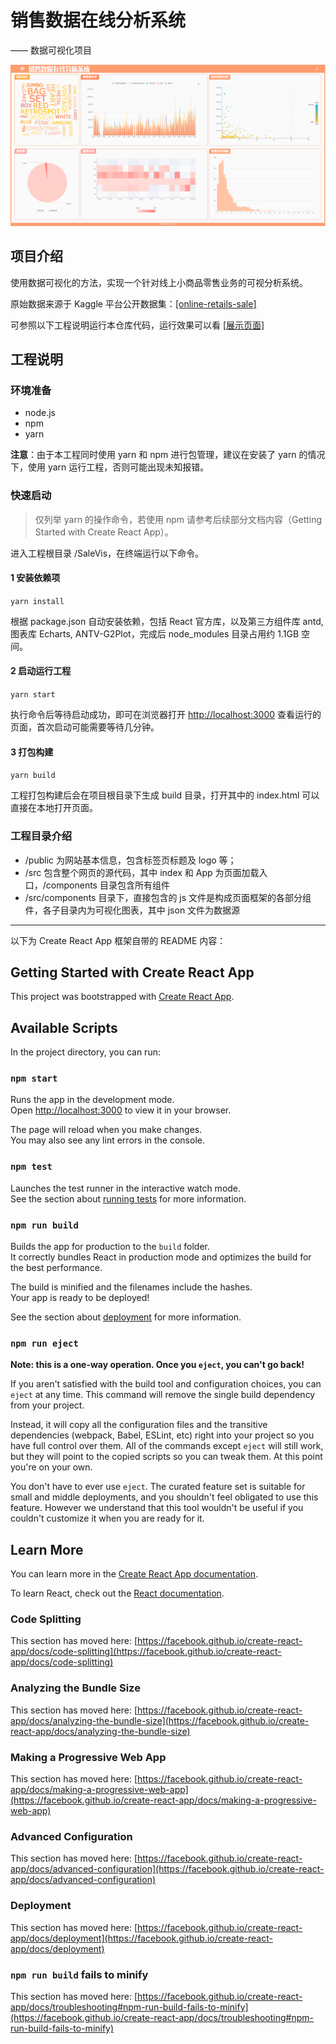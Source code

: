 # 销售数据在线分析系统

—— 数据可视化项目

![preview](./public/favicon/preview.png)

## 项目介绍

使用数据可视化的方法，实现一个针对线上小商品零售业务的可视分析系统。

原始数据来源于 Kaggle 平台公开数据集：[\[online-retails-sale\]](https://www.kaggle.com/datasets/rohitmahulkar/online-retails-sale-dataset)

可参照以下工程说明运行本仓库代码，运行效果可以看 [\[展示页面\]](http://salevis.yujiezju.run)

## 工程说明

### 环境准备

- node.js
- npm
- yarn

**注意**：由于本工程同时使用 yarn 和 npm 进行包管理，建议在安装了 yarn 的情况下，使用 yarn 运行工程，否则可能出现未知报错。

### 快速启动

> 仅列举 yarn 的操作命令，若使用 npm 请参考后续部分文档内容（Getting Started with Create React App）。

进入工程根目录 /SaleVis，在终端运行以下命令。

#### 1 安装依赖项
`yarn install`

根据 package.json 自动安装依赖，包括 React 官方库，以及第三方组件库 antd, 图表库 Echarts, ANTV-G2Plot，完成后 node_modules 目录占用约 1.1GB 空间。

#### 2 启动运行工程
`yarn start`

执行命令后等待启动成功，即可在浏览器打开 [http://localhost:3000](http://localhost:3000) 查看运行的页面，首次启动可能需要等待几分钟。

#### 3 打包构建
`yarn build`

工程打包构建后会在项目根目录下生成 build 目录，打开其中的 index.html 可以直接在本地打开页面。

### 工程目录介绍

- /public 为网站基本信息，包含标签页标题及 logo 等；
- /src 包含整个网页的源代码，其中 index 和 App 为页面加载入口，/components 目录包含所有组件
- /src/components 目录下，直接包含的 js 文件是构成页面框架的各部分组件，各子目录内为可视化图表，其中 json 文件为数据源

***
以下为 Create React App 框架自带的 README 内容：

## Getting Started with Create React App

This project was bootstrapped with [Create React App](https://github.com/facebook/create-react-app).

## Available Scripts

In the project directory, you can run:

### `npm start`

Runs the app in the development mode.\
Open [http://localhost:3000](http://localhost:3000) to view it in your browser.

The page will reload when you make changes.\
You may also see any lint errors in the console.

### `npm test`

Launches the test runner in the interactive watch mode.\
See the section about [running tests](https://facebook.github.io/create-react-app/docs/running-tests) for more information.

### `npm run build`

Builds the app for production to the `build` folder.\
It correctly bundles React in production mode and optimizes the build for the best performance.

The build is minified and the filenames include the hashes.\
Your app is ready to be deployed!

See the section about [deployment](https://facebook.github.io/create-react-app/docs/deployment) for more information.

### `npm run eject`

**Note: this is a one-way operation. Once you `eject`, you can't go back!**

If you aren't satisfied with the build tool and configuration choices, you can `eject` at any time. This command will remove the single build dependency from your project.

Instead, it will copy all the configuration files and the transitive dependencies (webpack, Babel, ESLint, etc) right into your project so you have full control over them. All of the commands except `eject` will still work, but they will point to the copied scripts so you can tweak them. At this point you're on your own.

You don't have to ever use `eject`. The curated feature set is suitable for small and middle deployments, and you shouldn't feel obligated to use this feature. However we understand that this tool wouldn't be useful if you couldn't customize it when you are ready for it.

## Learn More

You can learn more in the [Create React App documentation](https://facebook.github.io/create-react-app/docs/getting-started).

To learn React, check out the [React documentation](https://reactjs.org/).

### Code Splitting

This section has moved here: [https://facebook.github.io/create-react-app/docs/code-splitting](https://facebook.github.io/create-react-app/docs/code-splitting)

### Analyzing the Bundle Size

This section has moved here: [https://facebook.github.io/create-react-app/docs/analyzing-the-bundle-size](https://facebook.github.io/create-react-app/docs/analyzing-the-bundle-size)

### Making a Progressive Web App

This section has moved here: [https://facebook.github.io/create-react-app/docs/making-a-progressive-web-app](https://facebook.github.io/create-react-app/docs/making-a-progressive-web-app)

### Advanced Configuration

This section has moved here: [https://facebook.github.io/create-react-app/docs/advanced-configuration](https://facebook.github.io/create-react-app/docs/advanced-configuration)

### Deployment

This section has moved here: [https://facebook.github.io/create-react-app/docs/deployment](https://facebook.github.io/create-react-app/docs/deployment)

### `npm run build` fails to minify

This section has moved here: [https://facebook.github.io/create-react-app/docs/troubleshooting#npm-run-build-fails-to-minify](https://facebook.github.io/create-react-app/docs/troubleshooting#npm-run-build-fails-to-minify)
